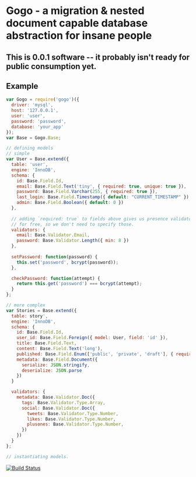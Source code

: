 # Gogo - a migration & nested document capable database abstraction for insane people

## This is 0.0.1 software -- it probably isn't ready for public consumption yet.

## Example

```js
var Gogo = require('gogo')({
  driver: 'mysql',
  host: '127.0.0.1',
  user: 'user',
  password: 'password',
  database: 'your_app'
});
var Base = Gogo.Base;

// defining models
// simple
var User = Base.extend({
  table: 'user',
  engine: 'InnoDB',
  schema: {
    id: Base.Field.Id,
    email: Base.Field.Text('tiny', { required: true, unique: true }),
    password: Base.Field.Varchar(255, { required: true }),
    last_login: Base.Field.Timestamp({ default: "CURRENT_TIMESTAMP" })
    admin: Base.Field.Boolean({ default: 0 })
  },
  
  // adding `required: true` to fields above gives us presence validators
  // for free, so we don't need to specify those.
  validators: {
    email: Base.Validator.Email,
    password: Base.Validator.Length({ min: 8 })
  },
  
  setPassword: function(password) {
    this.set('password', bcrypt(password));
  },

  checkPassword: function(attempt) {
    return this.get('password') === bcrypt(attempt);
  }
};

// more complex
var Stories = Base.extend({
  table: story',
  engine: 'InnoDB',
  schema: {
    id: Base.Field.Id,
    user_id: Base.Field.Foreign({ model: User, field: 'id' }),
    title: Base.Field.Text,
    content: Base.Field.Text('long'),
    published: Base.Field.Enum(['public', 'private', 'draft'], { required: true, default: 'draft' }),
    metadata: Base.Field.Document({
      serialize: JSON.stringify,
      deserialize: JSON.parse
    })
  }

  validators: {
    metadata: Base.Validator.Doc({
      tags: Base.Validator.Type.Array,
      social: Base.Validator.Doc({
        tweets: Base.Validator.Type.Number,
        likes: Base.Validator.Type.Number,
        plusones: Base.Validator.Type.Number,
      })
    })
  }
};

// instantiating models.
```
 


[![Build Status](https://secure.travis-ci.org/brianloveswords/gogo.png)](http://travis-ci.org/brianloveswords/gogo)
